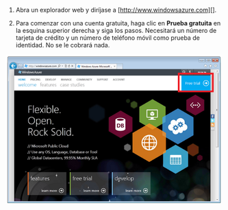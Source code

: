 1. Abra un explorador web y diríjase a [http://www.windowsazure.com][].

2. Para comenzar con una cuenta gratuita, haga clic en **Prueba gratuita** en la esquina superior derecha y siga los pasos. Necesitará un número de tarjeta de crédito y un número de teléfono móvil como prueba de identidad. No se le cobrará nada.

 ![Sitio web de Azure][0]


[0]: ./media/create-azure-account/freetrialonwindowsazurehomepage.png
 

<!---HONumber=August15_HO6-->
